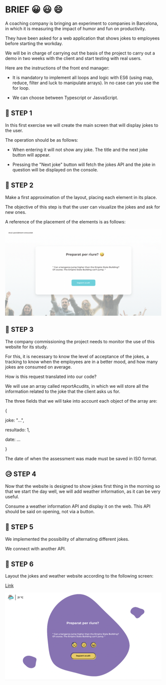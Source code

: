# BRIEF 😀 😃 😄

A coaching company is bringing an experiment to companies in Barcelona, ​​in which it is measuring the impact of humor and fun on productivity.

They have been asked for a web application that shows jokes to employees before starting the workday.

We will be in charge of carrying out the basis of the project to carry out a demo in two weeks with the client and start testing with real users.

Here are the instructions of the front end manager:

- It is mandatory to implement all loops and logic with ES6 (using map, reduce, filter and luck to manipulate arrays). In no case can you use the for loop.

- We can choose between Typescript or JasvaScript.

## 🥶 STEP 1

In this first exercise we will create the main screen that will display jokes to the user.

The operation should be as follows:

- When entering it will not show any joke. The title and the next joke button will appear.

- Pressing the "Next joke" button will fetch the jokes API and the joke in question will be displayed on the console.

## 🥵 STEP 2

Make a first approximation of the layout, placing each element in its place.

The objective of this step is that the user can visualize the jokes and ask for new ones.

A reference of the placement of the elements is as follows:

![image-exercise-2](./images/exercise-2.png)

## 🥴 STEP 3

The company commissioning the project needs to monitor the use of this website for its study.

For this, it is necessary to know the level of acceptance of the jokes, a tracking to know when the employees are in a better mood, and how many jokes are consumed on average.

How is this request translated into our code?

We will use an array called reportAcudits, in which we will store all the information related to the joke that the client asks us for.

The three fields that we will take into account each object of the array are:

{

  joke: "...",

  resultado: 1,

  date: ...


}


The date of when the assessment was made must be saved in ISO format.

## 😥 STEP 4

Now that the website is designed to show jokes first thing in the morning so that we start the day well, we will add weather information, as it can be very useful.

Consume a weather information API and display it on the web. This API should be said on opening, not via a button.

## 🤗 STEP 5

We implemented the possibility of alternating different jokes.

We connect with another API.

## 📲 STEP 6 

Layout the jokes and weather website according to the following screen:

[Link](https://xavioli.github.io/Joke-App-Using-API/)

![maqueta-2](./images/maqueta.png)











